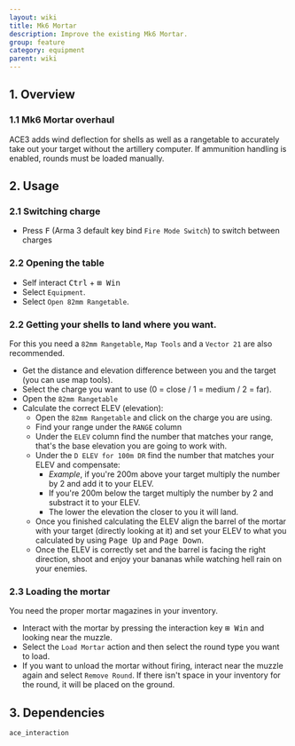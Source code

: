 ```yaml
---
layout: wiki
title: Mk6 Mortar
description: Improve the existing Mk6 Mortar.
group: feature
category: equipment
parent: wiki
---
```


## 1. Overview

### 1.1 Mk6 Mortar overhaul
ACE3 adds wind deflection for shells as well as a rangetable to accurately take out your target without the artillery computer. If ammunition handling is enabled, rounds must be loaded manually.


## 2. Usage

### 2.1 Switching charge
- Press <kbd>F</kbd> (Arma 3 default key bind `Fire Mode Switch`) to switch between charges

### 2.2 Opening the table
- Self interact <kbd>Ctrl</kbd> + <kbd>⊞&nbsp;Win</kbd>
- Select `Equipment`.
- Select `Open 82mm Rangetable`.

### 2.2 Getting your shells to land where you want.
For this you need a `82mm Rangetable`, `Map Tools` and a `Vector 21` are also recommended.


- Get the distance and elevation difference between you and the target (you can use map tools).
- Select the charge you want to use (0 = close / 1 = medium  / 2 = far).
- Open the `82mm Rangetable`
- Calculate the correct ELEV (elevation):
  - Open the `82mm Rangetable` and click on the charge you are using.
  - Find your range under the `RANGE` column
  - Under the `ELEV` column find the number that matches your range, that's the base elevation you are going to work with.
  - Under the `D ELEV for 100m DR` find the number that matches your ELEV and compensate:
     - _Example_, if you're 200m above your target multiply the number by 2 and add it to your ELEV.
     - If you're 200m below the target multiply the number by 2 and substract it to your ELEV.
     - The lower the elevation the closer to you it will land.
  - Once you finished calculating the ELEV align the barrel of the mortar with your target (directly looking at it) and set your ELEV to what you calculated by using <kbd>Page Up</kbd> and <kbd>Page Down</kbd>.
  - Once the ELEV is correctly set and the barrel is facing the right direction, shoot and enjoy your bananas while watching hell rain on your enemies.


### 2.3 Loading the mortar
You need the proper mortar magazines in your inventory.


- Interact with the mortar by pressing the interaction key <kbd>⊞&nbsp;Win</kbd> and looking near the muzzle.
- Select the `Load Mortar` action and then select the round type you want to load.
- If you want to unload the mortar without firing, interact near the muzzle again and select `Remove Round`. If there isn't space in your inventory for the round, it will be placed on the ground.

## 3. Dependencies

`ace_interaction`
